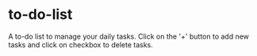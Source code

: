 # to-do-list
A to-do list to manage your daily tasks. Click on the '+' button to add new tasks and click on checkbox to delete tasks.

